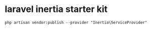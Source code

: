 # laravel inertia starter kit


```
php artisan vendor:publish --provider "Inertia\ServiceProvider"
```
